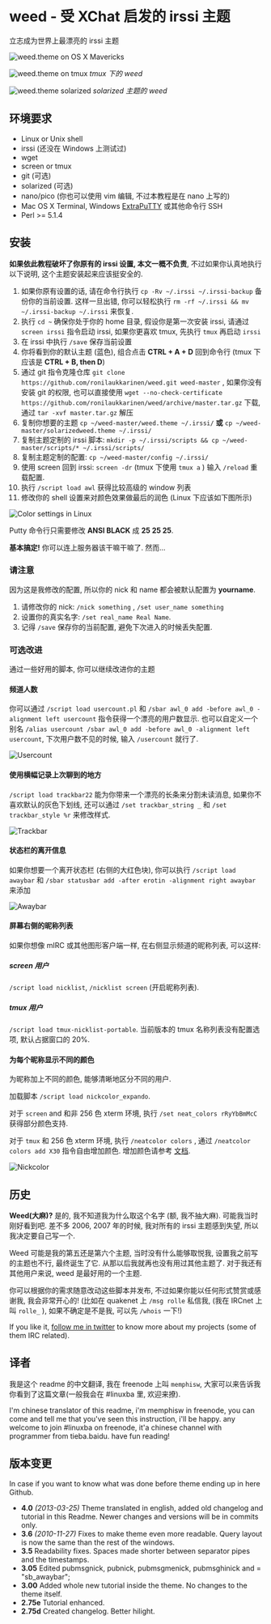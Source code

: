 weed - 受 XChat 启发的 irssi 主题
==============

立志成为世界上最漂亮的 irssi 主题

![weed.theme on OS X Mavericks](https://raw.githubusercontent.com/ronilaukkarinen/weed/master/screenshots/screenshot-mac.png "Screenshot")

![weed.theme on tmux](https://raw.githubusercontent.com/ronilaukkarinen/weed/master/screenshots/tmux.png "tmux")
*tmux 下的 weed*

![weed.theme solarized](https://raw.githubusercontent.com/her/weed/master/screenshots/SolarizedWeedMac.png)
*solarized 主题的 weed*

环境要求
--------------

- Linux or Unix shell
- irssi (还没在 Windows 上测试过)
- wget
- screen or tmux
- git (可选)
- solarized (可选)
- nano/pico (你也可以使用 vim 编辑, 不过本教程是在 nano 上写的)
- Mac OS X Terminal, Windows  [ExtraPuTTY](http://www.extraputty.com/) 或其他命令行 SSH
- Perl >= 5.1.4

安装
--------------

**如果依此教程破坏了你原有的 irssi 设置, 本文一概不负责**, 不过如果你认真地执行以下说明, 这个主题安装起来应该挺安全的.

1. 如果你原有设置的话, 请在命令行执行 `cp -Rv ~/.irssi ~/.irssi-backup` 备份你的当前设置. 这样一旦出错, 你可以轻松执行  `rm -rf ~/.irssi && mv ~/.irssi-backup ~/.irssi` 来恢复.
2. 执行 `cd ~` 确保你处于你的 home 目录, 假设你是第一次安装 irssi, 请通过 `screen irssi` 指令启动 irssi, 如果你更喜欢 tmux,  先执行 `tmux` 再启动 `irssi`
3. 在 irssi 中执行  `/save` 保存当前设置
4. 你将看到你的默认主题 (蓝色), 组合点击 **CTRL + A + D** 回到命令行 (tmux 下应该是 **CTRL + B, then D**) 
5. 通过 git 指令克隆仓库 `git clone https://github.com/ronilaukkarinen/weed.git weed-master` , 如果你没有安装 git 的权限, 也可以直接使用 `wget --no-check-certificate https://github.com/ronilaukkarinen/weed/archive/master.tar.gz` 下载, 通过 `tar -xvf master.tar.gz` 解压
6. 复制你想要的主题 `cp ~/weed-master/weed.theme ~/.irssi/` **或** `cp ~/weed-master/solarizedweed.theme ~/.irssi/`
7. 复制主题定制的 irssi 脚本: `mkdir -p ~/.irssi/scripts && cp ~/weed-master/scripts/* ~/.irssi/scripts/`
8. 复制主题定制的配置: `cp ~/weed-master/config ~/.irssi/`
9. 使用 screen 回到 irssi: `screen -dr` (tmux 下使用 `tmux a` ) 输入 `/reload` 重载配置.
10. 执行 `/script load awl` 获得比较高级的 window 列表
11. 修改你的 shell 设置来对颜色效果做最后的润色 (Linux 下应该如下图所示)

![Color settings in Linux](https://raw.githubusercontent.com/ronilaukkarinen/weed/master/screenshots/weed-colors-instruction.png "Color settings in Linux")

Putty 命令行只需要修改 **ANSI BLACK** 成 **25 25 25**.

**基本搞定!** 你可以连上服务器该干嘛干嘛了. 然而...

### 请注意

因为这是我修改的配置, 所以你的 nick 和 name 都会被默认配置为 **yourname**. 

1. 请修改你的 nick: `/nick something` ,  `/set user_name something`
2. 设置你的真实名字: `/set real_name Real Name`.
3. 记得  `/save` 保存你的当前配置, 避免下次进入的时候丢失配置.

### 可选改进

通过一些好用的脚本, 你可以继续改进你的主题

#### 频道人数
你可以通过 `/script load usercount.pl` 和  `/sbar awl_0 add -before awl_0 -alignment left usercount` 指令获得一个漂亮的用户数显示. 也可以自定义一个别名 `/alias usercount /sbar awl_0 add -before awl_0 -alignment left usercount`, 下次用户数不见的时候, 输入 `/usercount` 就行了.

![Usercount](https://raw.githubusercontent.com/ronilaukkarinen/weed/master/screenshots/usercount.png "Usercount")

#### 使用横幅记录上次聊到的地方

`/script load trackbar22` 能为你带来一个漂亮的长条来分割未读消息, 如果你不喜欢默认的灰色下划线, 还可以通过  `/set trackbar_string _` 和 `/set trackbar_style %r` 来修改样式.

![Trackbar](https://raw.githubusercontent.com/ronilaukkarinen/weed/master/screenshots/trackbar.png "Trackbar")

#### 状态栏的离开信息

如果你想要一个离开状态栏 (右侧的大红色块), 你可以执行 `/script load awaybar` 和 `/sbar statusbar add -after erotin -alignment right awaybar` 来添加

![Awaybar](https://raw.githubusercontent.com/ronilaukkarinen/weed/master/screenshots/awaybar.png "Awaybar")

#### 屏幕右侧的昵称列表

如果你想像 mIRC 或其他图形客户端一样, 在右侧显示频道的昵称列表, 可以这样:

##### screen 用户

`/script load nicklist`,  `/nicklist screen` (开启昵称列表). 

##### tmux 用户

`/script load tmux-nicklist-portable`. 当前版本的 tmux 名称列表没有配置选项, 默认占据窗口的 20%.

#### 为每个昵称显示不同的颜色

为昵称加上不同的颜色, 能够清晰地区分不同的用户.

加载脚本 `/script load nickcolor_expando`. 

对于 `screen` and 和非 256 色 xterm 环境, 执行 `/set neat_colors rRyYbBmMcC` 获得部分颜色支持.

对于 `tmux` 和 256 色 xterm 环境, 执行 `/neatcolor colors` , 通过 `/neatcolor colors add X30`  指令自由增加颜色. 增加颜色请参考 [文档](https://github.com/shabble/irssi-docs/wiki/Irssi-0.8.17#Verifying_the_colours).

![Nickcolor](https://raw.githubusercontent.com/ronilaukkarinen/weed/master/screenshots/nickcolor_expando.png "Nickcolor")

历史
--------------

**Weed(大麻)?** 是的, 我不知道我为什么取这个名字 (额, 我不抽大麻). 可能我当时刚好看到吧. 差不多 2006, 2007 年的时候, 我对所有的 irssi 主题感到失望, 所以我决定要自己写一个.

Weed 可能是我的第五还是第六个主题, 当时没有什么能够取悦我, 设置我之前写的主题也不行, 最终诞生了它. 从那以后我就再也没有用过其他主题了. 对于我还有其他用户来说, weed 是最好用的一个主题.

你可以根据你的需求随意改动这些脚本并发布, 不过如果你能以任何形式赞赏或感谢我, 我会非常开心的! (比如在 quakenet 上  `/msg rolle` 私信我, (我在 IRCnet 上叫 `rolle_` ), 如果不确定是不是我, 可以先  `/whois` 一下!)

If you like it, [follow me in twitter](http://twitter.com/rolle) to know more about my projects (some of them IRC related).

## 译者

我是这个 readme 的中文翻译, 我在 freenode 上叫 `memphisw`, 大家可以来告诉我你看到了这篇文章(一般我会在 #linuxba 里, 欢迎来撩).

I'm chinese translator of this readme, i'm memphisw in freenode, you can come and tell me that you've seen this instruction, i'll be happy. any welcome to join #linuxba on freenode, it'a chinese channel with programmer from tieba.baidu. have fun reading!

版本变更
--------------

In case if you want to know what was done before theme ending up in here Github.

- **4.0** *(2013-03-25)* Theme translated in english, added old changelog and tutorial in this Readme. Newer changes and versions will be in commits only.
- **3.6** *(2010-11-27)* Fixes to make theme even more readable. Query layout is now the same than the rest of the windows.
- **3.5** Readability fixes. Spaces made shorter between separator pipes and the timestamps.
- **3.05** Edited pubmsgnick, pubnick, pubmsgmenick, pubmsghinick and = "sb_awaybar";
- **3.00** Added whole new tutorial inside the theme. No changes to the theme itself.
- **2.75e** Tutorial enhanced. 
- **2.75d** Created changelog. Better hilight.
